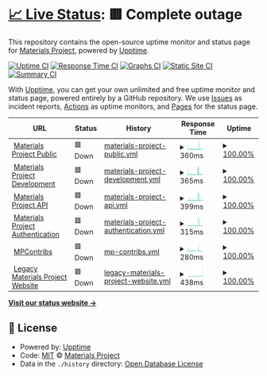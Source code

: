 # [📈 Live Status](https://materialsproject.github.io/status): <!--live status--> **🟥 Complete outage**

This repository contains the open-source uptime monitor and status page for [Materials Project](https://www.materialsproject.org), powered by [Upptime](https://github.com/upptime/upptime).

[![Uptime CI](https://github.com/materialsproject/status/workflows/Uptime%20CI/badge.svg)](https://github.com/upptime/upptime/actions?query=workflow%3A%22Uptime+CI%22)
[![Response Time CI](https://github.com/materialsproject/status/workflows/Response%20Time%20CI/badge.svg)](https://github.com/upptime/upptime/actions?query=workflow%3A%22Response+Time+CI%22)
[![Graphs CI](https://github.com/materialsproject/status/workflows/Graphs%20CI/badge.svg)](https://github.com/upptime/upptime/actions?query=workflow%3A%22Graphs+CI%22)
[![Static Site CI](https://github.com/materialsproject/status/workflows/Static%20Site%20CI/badge.svg)](https://github.com/upptime/upptime/actions?query=workflow%3A%22Static+Site+CI%22)
[![Summary CI](https://github.com/materialsproject/status/workflows/Summary%20CI/badge.svg)](https://github.com/upptime/upptime/actions?query=workflow%3A%22Summary+CI%22)

With [Upptime](https://upptime.js.org), you can get your own unlimited and free uptime monitor and status page, powered entirely by a GitHub repository. We use [Issues](https://github.com/materialsproject/status/issues) as incident reports, [Actions](https://github.com/materialsproject/status/actions) as uptime monitors, and [Pages](https://materialsproject.github.io/status) for the status page.

<!--start: status pages-->
<!-- This summary is generated by Upptime (https://github.com/upptime/upptime) -->
<!-- Do not edit this manually, your changes will be overwritten -->
<!-- prettier-ignore -->
| URL | Status | History | Response Time | Uptime |
| --- | ------ | ------- | ------------- | ------ |
| <img alt="" src="https://favicons.githubusercontent.com/materialsproject.org" height="13"> [Materials Project Public](https://materialsproject.org) | 🟥 Down | [materials-project-public.yml](https://github.com/materialsproject/status/commits/HEAD/history/materials-project-public.yml) | <details><summary><img alt="Response time graph" src="./graphs/materials-project-public/response-time-week.png" height="20"> 360ms</summary><br><a href="https://status.materialsproject.org/history/materials-project-public"><img alt="Response time 501" src="https://img.shields.io/endpoint?url=https%3A%2F%2Fraw.githubusercontent.com%2Fmaterialsproject%2Fstatus%2FHEAD%2Fapi%2Fmaterials-project-public%2Fresponse-time.json"></a><br><a href="https://status.materialsproject.org/history/materials-project-public"><img alt="24-hour response time 315" src="https://img.shields.io/endpoint?url=https%3A%2F%2Fraw.githubusercontent.com%2Fmaterialsproject%2Fstatus%2FHEAD%2Fapi%2Fmaterials-project-public%2Fresponse-time-day.json"></a><br><a href="https://status.materialsproject.org/history/materials-project-public"><img alt="7-day response time 360" src="https://img.shields.io/endpoint?url=https%3A%2F%2Fraw.githubusercontent.com%2Fmaterialsproject%2Fstatus%2FHEAD%2Fapi%2Fmaterials-project-public%2Fresponse-time-week.json"></a><br><a href="https://status.materialsproject.org/history/materials-project-public"><img alt="30-day response time 364" src="https://img.shields.io/endpoint?url=https%3A%2F%2Fraw.githubusercontent.com%2Fmaterialsproject%2Fstatus%2FHEAD%2Fapi%2Fmaterials-project-public%2Fresponse-time-month.json"></a><br><a href="https://status.materialsproject.org/history/materials-project-public"><img alt="1-year response time 489" src="https://img.shields.io/endpoint?url=https%3A%2F%2Fraw.githubusercontent.com%2Fmaterialsproject%2Fstatus%2FHEAD%2Fapi%2Fmaterials-project-public%2Fresponse-time-year.json"></a></details> | <details><summary><a href="https://status.materialsproject.org/history/materials-project-public">100.00%</a></summary><a href="https://status.materialsproject.org/history/materials-project-public"><img alt="All-time uptime 100.00%" src="https://img.shields.io/endpoint?url=https%3A%2F%2Fraw.githubusercontent.com%2Fmaterialsproject%2Fstatus%2FHEAD%2Fapi%2Fmaterials-project-public%2Fuptime.json"></a><br><a href="https://status.materialsproject.org/history/materials-project-public"><img alt="24-hour uptime 100.00%" src="https://img.shields.io/endpoint?url=https%3A%2F%2Fraw.githubusercontent.com%2Fmaterialsproject%2Fstatus%2FHEAD%2Fapi%2Fmaterials-project-public%2Fuptime-day.json"></a><br><a href="https://status.materialsproject.org/history/materials-project-public"><img alt="7-day uptime 100.00%" src="https://img.shields.io/endpoint?url=https%3A%2F%2Fraw.githubusercontent.com%2Fmaterialsproject%2Fstatus%2FHEAD%2Fapi%2Fmaterials-project-public%2Fuptime-week.json"></a><br><a href="https://status.materialsproject.org/history/materials-project-public"><img alt="30-day uptime 100.00%" src="https://img.shields.io/endpoint?url=https%3A%2F%2Fraw.githubusercontent.com%2Fmaterialsproject%2Fstatus%2FHEAD%2Fapi%2Fmaterials-project-public%2Fuptime-month.json"></a><br><a href="https://status.materialsproject.org/history/materials-project-public"><img alt="1-year uptime 100.00%" src="https://img.shields.io/endpoint?url=https%3A%2F%2Fraw.githubusercontent.com%2Fmaterialsproject%2Fstatus%2FHEAD%2Fapi%2Fmaterials-project-public%2Fuptime-year.json"></a></details>
| <img alt="" src="https://favicons.githubusercontent.com/next-gen.materialsproject.org" height="13"> [Materials Project Development](https://next-gen.materialsproject.org) | 🟥 Down | [materials-project-development.yml](https://github.com/materialsproject/status/commits/HEAD/history/materials-project-development.yml) | <details><summary><img alt="Response time graph" src="./graphs/materials-project-development/response-time-week.png" height="20"> 365ms</summary><br><a href="https://status.materialsproject.org/history/materials-project-development"><img alt="Response time 372" src="https://img.shields.io/endpoint?url=https%3A%2F%2Fraw.githubusercontent.com%2Fmaterialsproject%2Fstatus%2FHEAD%2Fapi%2Fmaterials-project-development%2Fresponse-time.json"></a><br><a href="https://status.materialsproject.org/history/materials-project-development"><img alt="24-hour response time 274" src="https://img.shields.io/endpoint?url=https%3A%2F%2Fraw.githubusercontent.com%2Fmaterialsproject%2Fstatus%2FHEAD%2Fapi%2Fmaterials-project-development%2Fresponse-time-day.json"></a><br><a href="https://status.materialsproject.org/history/materials-project-development"><img alt="7-day response time 365" src="https://img.shields.io/endpoint?url=https%3A%2F%2Fraw.githubusercontent.com%2Fmaterialsproject%2Fstatus%2FHEAD%2Fapi%2Fmaterials-project-development%2Fresponse-time-week.json"></a><br><a href="https://status.materialsproject.org/history/materials-project-development"><img alt="30-day response time 309" src="https://img.shields.io/endpoint?url=https%3A%2F%2Fraw.githubusercontent.com%2Fmaterialsproject%2Fstatus%2FHEAD%2Fapi%2Fmaterials-project-development%2Fresponse-time-month.json"></a><br><a href="https://status.materialsproject.org/history/materials-project-development"><img alt="1-year response time 374" src="https://img.shields.io/endpoint?url=https%3A%2F%2Fraw.githubusercontent.com%2Fmaterialsproject%2Fstatus%2FHEAD%2Fapi%2Fmaterials-project-development%2Fresponse-time-year.json"></a></details> | <details><summary><a href="https://status.materialsproject.org/history/materials-project-development">100.00%</a></summary><a href="https://status.materialsproject.org/history/materials-project-development"><img alt="All-time uptime 100.00%" src="https://img.shields.io/endpoint?url=https%3A%2F%2Fraw.githubusercontent.com%2Fmaterialsproject%2Fstatus%2FHEAD%2Fapi%2Fmaterials-project-development%2Fuptime.json"></a><br><a href="https://status.materialsproject.org/history/materials-project-development"><img alt="24-hour uptime 100.00%" src="https://img.shields.io/endpoint?url=https%3A%2F%2Fraw.githubusercontent.com%2Fmaterialsproject%2Fstatus%2FHEAD%2Fapi%2Fmaterials-project-development%2Fuptime-day.json"></a><br><a href="https://status.materialsproject.org/history/materials-project-development"><img alt="7-day uptime 100.00%" src="https://img.shields.io/endpoint?url=https%3A%2F%2Fraw.githubusercontent.com%2Fmaterialsproject%2Fstatus%2FHEAD%2Fapi%2Fmaterials-project-development%2Fuptime-week.json"></a><br><a href="https://status.materialsproject.org/history/materials-project-development"><img alt="30-day uptime 100.00%" src="https://img.shields.io/endpoint?url=https%3A%2F%2Fraw.githubusercontent.com%2Fmaterialsproject%2Fstatus%2FHEAD%2Fapi%2Fmaterials-project-development%2Fuptime-month.json"></a><br><a href="https://status.materialsproject.org/history/materials-project-development"><img alt="1-year uptime 100.00%" src="https://img.shields.io/endpoint?url=https%3A%2F%2Fraw.githubusercontent.com%2Fmaterialsproject%2Fstatus%2FHEAD%2Fapi%2Fmaterials-project-development%2Fuptime-year.json"></a></details>
| <img alt="" src="https://favicons.githubusercontent.com/api.materialsproject.org" height="13"> [Materials Project API](https://api.materialsproject.org) | 🟥 Down | [materials-project-api.yml](https://github.com/materialsproject/status/commits/HEAD/history/materials-project-api.yml) | <details><summary><img alt="Response time graph" src="./graphs/materials-project-api/response-time-week.png" height="20"> 399ms</summary><br><a href="https://status.materialsproject.org/history/materials-project-api"><img alt="Response time 340" src="https://img.shields.io/endpoint?url=https%3A%2F%2Fraw.githubusercontent.com%2Fmaterialsproject%2Fstatus%2FHEAD%2Fapi%2Fmaterials-project-api%2Fresponse-time.json"></a><br><a href="https://status.materialsproject.org/history/materials-project-api"><img alt="24-hour response time 419" src="https://img.shields.io/endpoint?url=https%3A%2F%2Fraw.githubusercontent.com%2Fmaterialsproject%2Fstatus%2FHEAD%2Fapi%2Fmaterials-project-api%2Fresponse-time-day.json"></a><br><a href="https://status.materialsproject.org/history/materials-project-api"><img alt="7-day response time 399" src="https://img.shields.io/endpoint?url=https%3A%2F%2Fraw.githubusercontent.com%2Fmaterialsproject%2Fstatus%2FHEAD%2Fapi%2Fmaterials-project-api%2Fresponse-time-week.json"></a><br><a href="https://status.materialsproject.org/history/materials-project-api"><img alt="30-day response time 324" src="https://img.shields.io/endpoint?url=https%3A%2F%2Fraw.githubusercontent.com%2Fmaterialsproject%2Fstatus%2FHEAD%2Fapi%2Fmaterials-project-api%2Fresponse-time-month.json"></a><br><a href="https://status.materialsproject.org/history/materials-project-api"><img alt="1-year response time 340" src="https://img.shields.io/endpoint?url=https%3A%2F%2Fraw.githubusercontent.com%2Fmaterialsproject%2Fstatus%2FHEAD%2Fapi%2Fmaterials-project-api%2Fresponse-time-year.json"></a></details> | <details><summary><a href="https://status.materialsproject.org/history/materials-project-api">100.00%</a></summary><a href="https://status.materialsproject.org/history/materials-project-api"><img alt="All-time uptime 100.00%" src="https://img.shields.io/endpoint?url=https%3A%2F%2Fraw.githubusercontent.com%2Fmaterialsproject%2Fstatus%2FHEAD%2Fapi%2Fmaterials-project-api%2Fuptime.json"></a><br><a href="https://status.materialsproject.org/history/materials-project-api"><img alt="24-hour uptime 100.00%" src="https://img.shields.io/endpoint?url=https%3A%2F%2Fraw.githubusercontent.com%2Fmaterialsproject%2Fstatus%2FHEAD%2Fapi%2Fmaterials-project-api%2Fuptime-day.json"></a><br><a href="https://status.materialsproject.org/history/materials-project-api"><img alt="7-day uptime 100.00%" src="https://img.shields.io/endpoint?url=https%3A%2F%2Fraw.githubusercontent.com%2Fmaterialsproject%2Fstatus%2FHEAD%2Fapi%2Fmaterials-project-api%2Fuptime-week.json"></a><br><a href="https://status.materialsproject.org/history/materials-project-api"><img alt="30-day uptime 100.00%" src="https://img.shields.io/endpoint?url=https%3A%2F%2Fraw.githubusercontent.com%2Fmaterialsproject%2Fstatus%2FHEAD%2Fapi%2Fmaterials-project-api%2Fuptime-month.json"></a><br><a href="https://status.materialsproject.org/history/materials-project-api"><img alt="1-year uptime 100.00%" src="https://img.shields.io/endpoint?url=https%3A%2F%2Fraw.githubusercontent.com%2Fmaterialsproject%2Fstatus%2FHEAD%2Fapi%2Fmaterials-project-api%2Fuptime-year.json"></a></details>
| <img alt="" src="https://favicons.githubusercontent.com/profile.materialsproject.org" height="13"> [Materials Project Authentication](https://profile.materialsproject.org) | 🟥 Down | [materials-project-authentication.yml](https://github.com/materialsproject/status/commits/HEAD/history/materials-project-authentication.yml) | <details><summary><img alt="Response time graph" src="./graphs/materials-project-authentication/response-time-week.png" height="20"> 315ms</summary><br><a href="https://status.materialsproject.org/history/materials-project-authentication"><img alt="Response time 254" src="https://img.shields.io/endpoint?url=https%3A%2F%2Fraw.githubusercontent.com%2Fmaterialsproject%2Fstatus%2FHEAD%2Fapi%2Fmaterials-project-authentication%2Fresponse-time.json"></a><br><a href="https://status.materialsproject.org/history/materials-project-authentication"><img alt="24-hour response time 256" src="https://img.shields.io/endpoint?url=https%3A%2F%2Fraw.githubusercontent.com%2Fmaterialsproject%2Fstatus%2FHEAD%2Fapi%2Fmaterials-project-authentication%2Fresponse-time-day.json"></a><br><a href="https://status.materialsproject.org/history/materials-project-authentication"><img alt="7-day response time 315" src="https://img.shields.io/endpoint?url=https%3A%2F%2Fraw.githubusercontent.com%2Fmaterialsproject%2Fstatus%2FHEAD%2Fapi%2Fmaterials-project-authentication%2Fresponse-time-week.json"></a><br><a href="https://status.materialsproject.org/history/materials-project-authentication"><img alt="30-day response time 253" src="https://img.shields.io/endpoint?url=https%3A%2F%2Fraw.githubusercontent.com%2Fmaterialsproject%2Fstatus%2FHEAD%2Fapi%2Fmaterials-project-authentication%2Fresponse-time-month.json"></a><br><a href="https://status.materialsproject.org/history/materials-project-authentication"><img alt="1-year response time 256" src="https://img.shields.io/endpoint?url=https%3A%2F%2Fraw.githubusercontent.com%2Fmaterialsproject%2Fstatus%2FHEAD%2Fapi%2Fmaterials-project-authentication%2Fresponse-time-year.json"></a></details> | <details><summary><a href="https://status.materialsproject.org/history/materials-project-authentication">100.00%</a></summary><a href="https://status.materialsproject.org/history/materials-project-authentication"><img alt="All-time uptime 100.00%" src="https://img.shields.io/endpoint?url=https%3A%2F%2Fraw.githubusercontent.com%2Fmaterialsproject%2Fstatus%2FHEAD%2Fapi%2Fmaterials-project-authentication%2Fuptime.json"></a><br><a href="https://status.materialsproject.org/history/materials-project-authentication"><img alt="24-hour uptime 100.00%" src="https://img.shields.io/endpoint?url=https%3A%2F%2Fraw.githubusercontent.com%2Fmaterialsproject%2Fstatus%2FHEAD%2Fapi%2Fmaterials-project-authentication%2Fuptime-day.json"></a><br><a href="https://status.materialsproject.org/history/materials-project-authentication"><img alt="7-day uptime 100.00%" src="https://img.shields.io/endpoint?url=https%3A%2F%2Fraw.githubusercontent.com%2Fmaterialsproject%2Fstatus%2FHEAD%2Fapi%2Fmaterials-project-authentication%2Fuptime-week.json"></a><br><a href="https://status.materialsproject.org/history/materials-project-authentication"><img alt="30-day uptime 100.00%" src="https://img.shields.io/endpoint?url=https%3A%2F%2Fraw.githubusercontent.com%2Fmaterialsproject%2Fstatus%2FHEAD%2Fapi%2Fmaterials-project-authentication%2Fuptime-month.json"></a><br><a href="https://status.materialsproject.org/history/materials-project-authentication"><img alt="1-year uptime 100.00%" src="https://img.shields.io/endpoint?url=https%3A%2F%2Fraw.githubusercontent.com%2Fmaterialsproject%2Fstatus%2FHEAD%2Fapi%2Fmaterials-project-authentication%2Fuptime-year.json"></a></details>
| <img alt="" src="https://favicons.githubusercontent.com/contribs.materialsproject.org" height="13"> [MPContribs](https://contribs.materialsproject.org) | 🟥 Down | [mp-contribs.yml](https://github.com/materialsproject/status/commits/HEAD/history/mp-contribs.yml) | <details><summary><img alt="Response time graph" src="./graphs/mp-contribs/response-time-week.png" height="20"> 280ms</summary><br><a href="https://status.materialsproject.org/history/mp-contribs"><img alt="Response time 252" src="https://img.shields.io/endpoint?url=https%3A%2F%2Fraw.githubusercontent.com%2Fmaterialsproject%2Fstatus%2FHEAD%2Fapi%2Fmp-contribs%2Fresponse-time.json"></a><br><a href="https://status.materialsproject.org/history/mp-contribs"><img alt="24-hour response time 257" src="https://img.shields.io/endpoint?url=https%3A%2F%2Fraw.githubusercontent.com%2Fmaterialsproject%2Fstatus%2FHEAD%2Fapi%2Fmp-contribs%2Fresponse-time-day.json"></a><br><a href="https://status.materialsproject.org/history/mp-contribs"><img alt="7-day response time 280" src="https://img.shields.io/endpoint?url=https%3A%2F%2Fraw.githubusercontent.com%2Fmaterialsproject%2Fstatus%2FHEAD%2Fapi%2Fmp-contribs%2Fresponse-time-week.json"></a><br><a href="https://status.materialsproject.org/history/mp-contribs"><img alt="30-day response time 243" src="https://img.shields.io/endpoint?url=https%3A%2F%2Fraw.githubusercontent.com%2Fmaterialsproject%2Fstatus%2FHEAD%2Fapi%2Fmp-contribs%2Fresponse-time-month.json"></a><br><a href="https://status.materialsproject.org/history/mp-contribs"><img alt="1-year response time 244" src="https://img.shields.io/endpoint?url=https%3A%2F%2Fraw.githubusercontent.com%2Fmaterialsproject%2Fstatus%2FHEAD%2Fapi%2Fmp-contribs%2Fresponse-time-year.json"></a></details> | <details><summary><a href="https://status.materialsproject.org/history/mp-contribs">100.00%</a></summary><a href="https://status.materialsproject.org/history/mp-contribs"><img alt="All-time uptime 100.00%" src="https://img.shields.io/endpoint?url=https%3A%2F%2Fraw.githubusercontent.com%2Fmaterialsproject%2Fstatus%2FHEAD%2Fapi%2Fmp-contribs%2Fuptime.json"></a><br><a href="https://status.materialsproject.org/history/mp-contribs"><img alt="24-hour uptime 100.00%" src="https://img.shields.io/endpoint?url=https%3A%2F%2Fraw.githubusercontent.com%2Fmaterialsproject%2Fstatus%2FHEAD%2Fapi%2Fmp-contribs%2Fuptime-day.json"></a><br><a href="https://status.materialsproject.org/history/mp-contribs"><img alt="7-day uptime 100.00%" src="https://img.shields.io/endpoint?url=https%3A%2F%2Fraw.githubusercontent.com%2Fmaterialsproject%2Fstatus%2FHEAD%2Fapi%2Fmp-contribs%2Fuptime-week.json"></a><br><a href="https://status.materialsproject.org/history/mp-contribs"><img alt="30-day uptime 100.00%" src="https://img.shields.io/endpoint?url=https%3A%2F%2Fraw.githubusercontent.com%2Fmaterialsproject%2Fstatus%2FHEAD%2Fapi%2Fmp-contribs%2Fuptime-month.json"></a><br><a href="https://status.materialsproject.org/history/mp-contribs"><img alt="1-year uptime 100.00%" src="https://img.shields.io/endpoint?url=https%3A%2F%2Fraw.githubusercontent.com%2Fmaterialsproject%2Fstatus%2FHEAD%2Fapi%2Fmp-contribs%2Fuptime-year.json"></a></details>
| <img alt="" src="https://favicons.githubusercontent.com/legacy.materialsproject.org" height="13"> [Legacy Materials Project Website](https://legacy.materialsproject.org) | 🟥 Down | [legacy-materials-project-website.yml](https://github.com/materialsproject/status/commits/HEAD/history/legacy-materials-project-website.yml) | <details><summary><img alt="Response time graph" src="./graphs/legacy-materials-project-website/response-time-week.png" height="20"> 438ms</summary><br><a href="https://status.materialsproject.org/history/legacy-materials-project-website"><img alt="Response time 459" src="https://img.shields.io/endpoint?url=https%3A%2F%2Fraw.githubusercontent.com%2Fmaterialsproject%2Fstatus%2FHEAD%2Fapi%2Flegacy-materials-project-website%2Fresponse-time.json"></a><br><a href="https://status.materialsproject.org/history/legacy-materials-project-website"><img alt="24-hour response time 1332" src="https://img.shields.io/endpoint?url=https%3A%2F%2Fraw.githubusercontent.com%2Fmaterialsproject%2Fstatus%2FHEAD%2Fapi%2Flegacy-materials-project-website%2Fresponse-time-day.json"></a><br><a href="https://status.materialsproject.org/history/legacy-materials-project-website"><img alt="7-day response time 438" src="https://img.shields.io/endpoint?url=https%3A%2F%2Fraw.githubusercontent.com%2Fmaterialsproject%2Fstatus%2FHEAD%2Fapi%2Flegacy-materials-project-website%2Fresponse-time-week.json"></a><br><a href="https://status.materialsproject.org/history/legacy-materials-project-website"><img alt="30-day response time 394" src="https://img.shields.io/endpoint?url=https%3A%2F%2Fraw.githubusercontent.com%2Fmaterialsproject%2Fstatus%2FHEAD%2Fapi%2Flegacy-materials-project-website%2Fresponse-time-month.json"></a><br><a href="https://status.materialsproject.org/history/legacy-materials-project-website"><img alt="1-year response time 459" src="https://img.shields.io/endpoint?url=https%3A%2F%2Fraw.githubusercontent.com%2Fmaterialsproject%2Fstatus%2FHEAD%2Fapi%2Flegacy-materials-project-website%2Fresponse-time-year.json"></a></details> | <details><summary><a href="https://status.materialsproject.org/history/legacy-materials-project-website">100.00%</a></summary><a href="https://status.materialsproject.org/history/legacy-materials-project-website"><img alt="All-time uptime 100.00%" src="https://img.shields.io/endpoint?url=https%3A%2F%2Fraw.githubusercontent.com%2Fmaterialsproject%2Fstatus%2FHEAD%2Fapi%2Flegacy-materials-project-website%2Fuptime.json"></a><br><a href="https://status.materialsproject.org/history/legacy-materials-project-website"><img alt="24-hour uptime 100.00%" src="https://img.shields.io/endpoint?url=https%3A%2F%2Fraw.githubusercontent.com%2Fmaterialsproject%2Fstatus%2FHEAD%2Fapi%2Flegacy-materials-project-website%2Fuptime-day.json"></a><br><a href="https://status.materialsproject.org/history/legacy-materials-project-website"><img alt="7-day uptime 100.00%" src="https://img.shields.io/endpoint?url=https%3A%2F%2Fraw.githubusercontent.com%2Fmaterialsproject%2Fstatus%2FHEAD%2Fapi%2Flegacy-materials-project-website%2Fuptime-week.json"></a><br><a href="https://status.materialsproject.org/history/legacy-materials-project-website"><img alt="30-day uptime 100.00%" src="https://img.shields.io/endpoint?url=https%3A%2F%2Fraw.githubusercontent.com%2Fmaterialsproject%2Fstatus%2FHEAD%2Fapi%2Flegacy-materials-project-website%2Fuptime-month.json"></a><br><a href="https://status.materialsproject.org/history/legacy-materials-project-website"><img alt="1-year uptime 100.00%" src="https://img.shields.io/endpoint?url=https%3A%2F%2Fraw.githubusercontent.com%2Fmaterialsproject%2Fstatus%2FHEAD%2Fapi%2Flegacy-materials-project-website%2Fuptime-year.json"></a></details>

<!--end: status pages-->

[**Visit our status website →**](https://materialsproject.github.io/status)

## 📄 License

- Powered by: [Upptime](https://github.com/upptime/upptime)
- Code: [MIT](./LICENSE) © [Materials Project](https://www.materialsproject.org)
- Data in the `./history` directory: [Open Database License](https://opendatacommons.org/licenses/odbl/1-0/)
